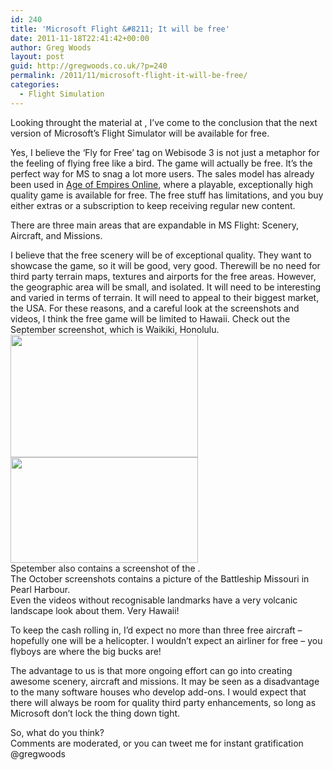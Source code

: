 ```yaml
---
id: 240
title: 'Microsoft Flight &#8211; It will be free'
date: 2011-11-18T22:41:42+00:00
author: Greg Woods
layout: post
guid: http://gregwoods.co.uk/?p=240
permalink: /2011/11/microsoft-flight-it-will-be-free/
categories:
  - Flight Simulation
---
```

Looking throught the material at <a href="http://www.microsoft.com/games/flight/" title="http://www.microsoft.com/games/flight/" target="_blank"></a>, I&#8217;ve come to the conclusion that the next version of Microsoft&#8217;s Flight Simulator will be available for free.

Yes, I believe the &#8216;Fly for Free&#8217; tag on Webisode 3 is not just a metaphor for the feeling of flying free like a bird. The game will actually be free. It&#8217;s the perfect way for MS to snag a lot more users. The sales model has already been used in <a href="http://ageofempiresonline.com/" title="Age of Empires Online" target="_blank">Age of Empires Online</a>, where a playable, exceptionally high quality game is available for free. The free stuff has limitations, and you buy either extras or a subscription to keep receiving regular new content.

There are three main areas that are expandable in MS Flight: Scenery, Aircraft, and Missions.

I believe that the free scenery will be of exceptional quality. They want to showcase the game, so it will be good, very good. Therewill be no need for third party terrain maps, textures and airports for the free areas. However, the geographic area will be small, and isolated. It will need to be interesting and varied in terms of terrain. It will need to appeal to their biggest market, the USA. For these reasons, and a careful look at the screenshots and videos, I think the free game will be limited to Hawaii. Check out the September screenshot, which is Waikiki, Honolulu.  
[<img src="http://gregwoods.co.uk/wp-content/uploads/2011/11/Waikiki-300x196.png" alt="" title="Waikiki" width="300" height="196" class="alignleft size-medium wp-image-242" />](http://gregwoods.co.uk/wp-content/uploads/2011/11/Waikiki.png)[<img src="http://gregwoods.co.uk/wp-content/uploads/2011/11/flight-300x169.png" alt="" title="Screen shot from Microsoft Flight website" width="300" height="169" class="alignright size-medium wp-image-248" />](http://gregwoods.co.uk/wp-content/uploads/2011/11/flight.png)  
Spetember also contains a screenshot of the [](http://www.ifa.hawaii.edu/mko/ "Mauna Kea Observatories").  
The October screenshots contains a picture of the Battleship Missouri in Pearl Harbour.  
Even the videos without recognisable landmarks have a very volcanic landscape look about them. Very Hawaii!

To keep the cash rolling in, I&#8217;d expect no more than three free aircraft &#8211; hopefully one will be a helicopter. I wouldn&#8217;t expect an airliner for free &#8211; you flyboys are where the big bucks are!

The advantage to us is that more ongoing effort can go into creating awesome scenery, aircraft and missions. It may be seen as a disadvantage to the many software houses who develop add-ons. I would expect that there will always be room for quality third party enhancements, so long as Microsoft don&#8217;t lock the thing down tight.

So, what do you think?  
Comments are moderated, or you can tweet me for instant gratification @gregwoods